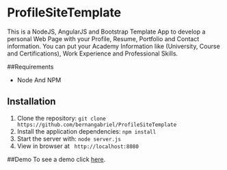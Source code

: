 # ProfileSiteTemplate
This is a NodeJS, AngularJS and Bootstrap Template App to develop a personal Web Page with your Profile, Resume, Portfolio and Contact information. You can put your Academy Information like (University, Course and Certifications), Work Experience and Professional Skills.

##Requirements
* Node And NPM


## Installation
1. Clone the repository: ```git clone https://github.com/bernangabriel/ProfileSiteTemplate ```
2. Install the application dependencies: ```npm install```
3. Start the server with: ```node server.js```
4. View in browser at ``` http://localhost:8080```


##Demo
To see a demo click [here](http://profile-template-gabriel.herokuapp.com/).

